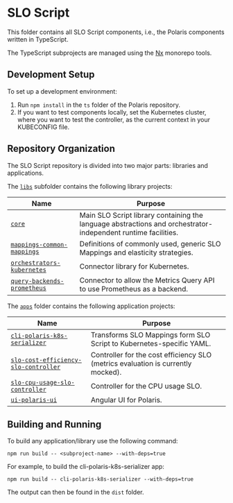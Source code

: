 # SLO Script

This folder contains all SLO Script components, i.e., the Polaris components written in TypeScript.

The TypeScript subprojects are managed using the [Nx](https://nx.dev) monorepo tools.


## Development Setup

To set up a development environment:

1. Run `npm install` in the `ts` folder of the Polaris repository.
1. If you want to test components locally, set the Kubernetes cluster, where you want to test the controller, as the current context in your KUBECONFIG file.


## Repository Organization

The SLO Script repository is divided into two major parts: libraries and applications.

The [`libs`](./libs) subfolder contains the following library projects:

| Name              | Purpose |
|-------------------|---------|
| [`core`](./libs/core) | Main SLO Script library containing the language abstractions and orchestrator-independent runtime facilities. |
| [`mappings-common-mappings`](./libs/mappings/common-mappings) | Definitions of commonly used, generic SLO Mappings and elasticity strategies. |
| [`orchestrators-kubernetes`](./libs/orchestrators/kubernetes) | Connector library for Kubernetes. |
| [`query-backends-prometheus`](./libs/query-backends/prometheus) | Connector to allow the Metrics Query API to use Prometheus as a backend. |



The [`apps`](./apps) folder contains the following application projects:

| Name              | Purpose |
|-------------------|---------|
| [`cli-polaris-k8s-serializer`](./apps/cli/polaris-k8s-serializer) | Transforms SLO Mappings form SLO Script to Kubernetes-specific YAML. |
| [`slo-cost-efficiency-slo-controller`](./apps/slo/cost-efficiency-slo-controller) | Controller for the cost efficiency SLO (metrics evaluation is currently mocked). |
| [`slo-cpu-usage-slo-controller`](./apps/slo/cpu-usage-slo-controller) | Controller for the CPU usage SLO. |
| [`ui-polaris-ui`](./apps/ui/polaris-ui) | Angular UI for Polaris. |


## Building and Running

To build any application/library use the following command:
```
npm run build -- <subproject-name> --with-deps=true
```
For example, to build the cli-polaris-k8s-serializer app:
```
npm run build -- cli-polaris-k8s-serializer --with-deps=true
```

The output can then be found in the `dist` folder.
